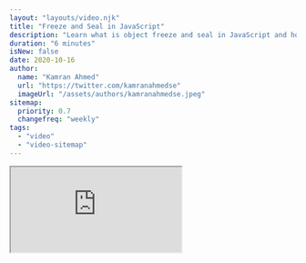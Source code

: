 ```yaml
---
layout: "layouts/video.njk"
title: "Freeze and Seal in JavaScript"
description: "Learn what is object freeze and seal in JavaScript and how to use them"
duration: "6 minutes"
isNew: false
date: 2020-10-16
author:
  name: "Kamran Ahmed"
  url: "https://twitter.com/kamranahmedse"
  imageUrl: "/assets/authors/kamranahmedse.jpeg"
sitemap:
  priority: 0.7
  changefreq: "weekly"
tags:
  - "video"
  - "video-sitemap"
---
```


<iframe class="w-full aspect-video mb-5" src="https://www.youtube.com/embed/O3uT2l6vgZ8" title="Freeze and Seal in JavaScript"></iframe>